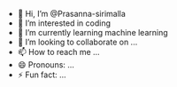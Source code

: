 - 👋 Hi, I’m @Prasanna-sirimalla
- 👀 I’m interested in coding 
- 🌱 I’m currently learning machine learning
- 💞️ I’m looking to collaborate on ...
- 📫 How to reach me ...
- 😄 Pronouns: ...
- ⚡ Fun fact: ...

<!---
Prasanna-sirimalla/Prasanna-sirimalla is a ✨ special ✨ repository because its `README.md` (this file) appears on your GitHub profile.
You can click the Preview link to take a look at your changes.
--->
